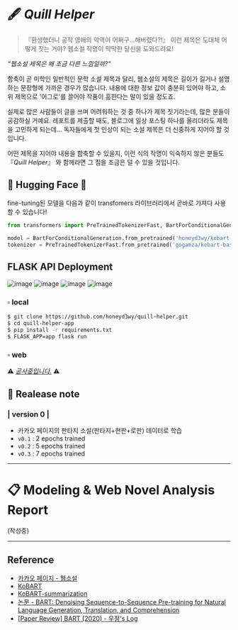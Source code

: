 # 🖋 _Quill Helper_
>『환생했더니 공작 영애의 악역이 어쩌구...해버렸다?!』 이런 제목은 도대체 어떻게 짓는 거야? 웹소설 작명이 막막한 당신을 도와드려요!

_“웹소설 제목은 왜 조금 다른 느낌일까?”_

함축이 곧 미학인 일반적인 문학 소설 제목과 달리, 웹소설의 제목은 길이가 길거나 설명하는 문장형에 가까운 경우가 많습니다. 내용에 대한 정보 값이 충분히 있어야 하고, 소위 제목으로 '어그로'를 끌어야 작품이 흥한다는 말이 있을 정도죠.

실제로 많은 사람들이 글을 쓰며 어려워하는 것 중 하나가 제목 짓기라는데, 많은 분들이 공감하실 거예요. 레포트를 제출할 때도, 블로그에 일상 포스팅 하나를 올리더라도 제목을 고민하게 되는데... 독자들에게 첫 인상이 되는 소설 제목은 더 신중하게 지어야 할 것입니다. 

어떤 제목을 지어야 내용을 함축할 수 있을지, 이런 식의 작명이 익숙하지 않은 분들도 『_Quill Helper_』 와 함께라면 그 짐을 조금은 덜 수 있을 것입니다.

## 🤗 Hugging Face 🤗
fine-tuning된 모델을 다음과 같이 transfomers 라이브러리에서 곧바로 가져다 사용할 수 있습니다!
```python
from transformers import PreTrainedTokenizerFast, BartForConditionalGeneration

model = BartForConditionalGeneration.from_pretrained('honeyd3wy/kobart-titlenaming-v0.3')
tokenizer = PreTrainedTokenizerFast.from_pretrained('gogamza/kobart-base-v2')
```

## FLASK API Deployment
![image](https://user-images.githubusercontent.com/86245237/146728254-b00cf03b-026e-45e8-a152-26166b87286b.png)
![image](https://user-images.githubusercontent.com/86245237/146728897-3d9af2db-de9d-4e80-9b04-f7fa2de32acf.png)
![image](https://user-images.githubusercontent.com/86245237/146728987-3dd1bb99-deec-4d58-b4bf-c6592ce0bdec.png)
![image](https://user-images.githubusercontent.com/86245237/146729046-15c7dd36-bc1e-4e75-ae5f-79ef01272726.png)

### ▫ local
```bash
$ git clone https://github.com/honeyd3wy/quill-helper.git
$ cd quill-helper-app
$ pip install -r requirements.txt
$ FLASK_APP=app flask run
```

### ▫ web
⚠ _[공사중입니다.](https://quill-helper.herokuapp.com/index)_ ⚠  

## 📑 Realease note
### | version 0 |
  - 카카오 페이지의 판타지 소설(판타지+현판+로판) 데이터로 학습
  - `v0.1` : 2 epochs trained
  - `v0.2` : 5 epochs trained
  - `v0.3` : 7 epochs trained

---

# 📋 Modeling & Web Novel Analysis Report
(작성중)

---

## Reference
- [카카오 페이지 - 웹소설](https://page.kakao.com/main?categoryUid=11&subCategoryUid=11000)
- [KoBART](https://github.com/SKT-AI/KoBART)
- [KoBART-summarization](https://github.com/seujung/KoBART-summarization)
- [논문 - BART: Denoising Sequence-to-Sequence Pre-training for Natural Language Generation, Translation, and Comprehension](https://arxiv.org/abs/1910.13461)
- [[Paper Review] BART (2020) - 우정's Log](https://wooodong.tistory.com/19?category=965248)
